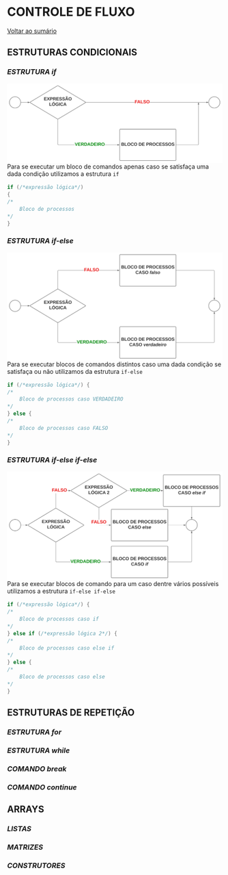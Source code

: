 # **CONTROLE DE FLUXO**

[Voltar ao sumário](../../README.md)

## **ESTRUTURAS CONDICIONAIS**

### ***ESTRUTURA*** *if*

<div style = "display: flex-box;width: 300">
  <img style = "width: 550px; margin-right: 2.5rem;" align = "left" src="./images/construto condicional - IF.svg">
</div>

Para se executar um bloco de comandos apenas caso se satisfaça uma dada condição utilizamos a estrutura `if`

```c
if (/*expressão lógica*/)
{
/*
    Bloco de processos
*/
}
```

### ***ESTRUTURA*** *if-else*

<div style = "display: flex-box;width: 300">
  <img style = "width: 550px; margin-left: 2.5rem;" align = "right" src="./images/construto condicional - IF-ELSE.svg">
</div>

Para se executar blocos de comandos distintos caso uma dada condição se satisfaça ou não utilizamos da estrutura `if-else`

```c
if (/*expressão lógica*/) {
/*
    Bloco de processos caso VERDADEIRO
*/
} else {
/*
    Bloco de processos caso FALSO
*/
}
```

### ***ESTRUTURA*** *if-else if-else*

<div style = "display: flex-box;width: 300">
  <img style = "width: 550px; margin-right: 2.5rem;" align = "left" src="./images/construto condicional - IF-ELSEIF-ELSE.svg">
</div>

Para se executar blocos de comando para um caso dentre vários possíveis utilizamos a estrutura `if-else if-else`

```c
if (/*expressão lógica*/) {
/*
    Bloco de processos caso if
*/
} else if (/*expressão lógica 2*/) {
/*
    Bloco de processos caso else if
*/
} else {
/*
    Bloco de processos caso else
*/
}
```

## **ESTRUTURAS DE REPETIÇÃO**

### ***ESTRUTURA*** *for*

### ***ESTRUTURA*** *while*

### ***COMANDO*** *break*

### ***COMANDO*** *continue*

## **ARRAYS**

### ***LISTAS***

### ***MATRIZES***

### ***CONSTRUTORES***
